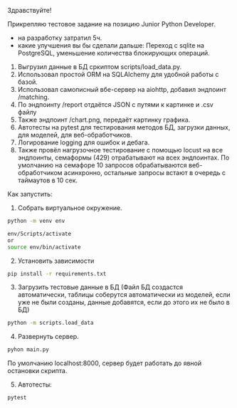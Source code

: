 Здравствуйте!

Прикрепляю тестовое задание на позицию Junior Python Developer. 

- на разработку затратил 5ч.
- какие улучшения вы бы сделали дальше: Переход с sqlite на PostgreSQL, уменьшение количества блокирующих операций.

1. Выгрузил данные в БД сркиптом scripts/load_data.py.
2. Использовал простой ORM на SQLAlchemy для удобной работы с базой.
3. Использовал самописный вбе-сервер на aiohttp, добавил эндпоинт /matching.
4. По эндпоинту /report отдаётся JSON с путями к картинке и .csv файлу
5. Также эндпоинт /chart.png, передаёт картинку графика.
6. Автотесты на pytest для тестирования методов БД, загрузки данных, для моделей, для веб-обработчиков.
7. Логирование logging для ошибок и дебага.
8. Также провёл нагрузочное тестирование с помощью locust на все эндпоинты, семаформы (429) отрабатывают на всех эндпоинтах. По умолчанию на семафоре 10 запросов обрабатываются веб-обработчиком асинхронно, остальные запросы встают в очередь с таймаутов в 10 сек.

Как запустить:

1. Собрать виртуальное окружение.
```bash
python -m venv env

env/Scripts/activate
or
source env/bin/activate
```

2. Установить зависимости
```bash
pip install -r requirements.txt
```

3. Загрузить тестовые данные в БД (Файл БД создастся автоматически, таблицы соберутся автоматически из моделей, если уже не были созданы, данные добавятся, если до этого их не было в БД)
```bash
python -m scripts.load_data
```

4. Развернуть сервер.
```bash
pyhon main.py
```
По умолчанию localhost:8000, сервер будет работать до явной остановки скрипта.

5. Автотесты:
```bash
pytest
```
